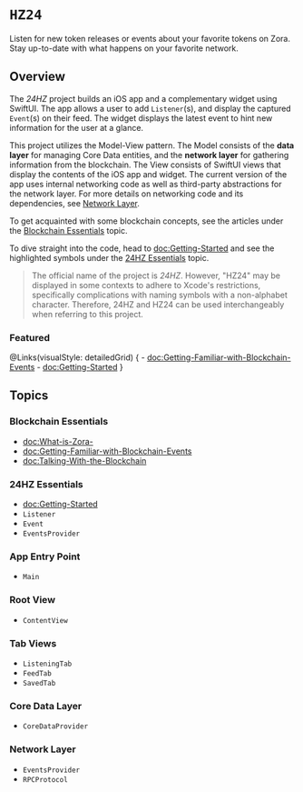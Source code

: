 # ``HZ24``

Listen for new token releases or events about your favorite tokens on Zora. Stay up-to-date with what happens on your favorite network.  

## Overview

The _24HZ_ project builds an iOS app and a complementary widget using SwiftUI. The app allows a user to add ``Listener``(s), and display the captured ``Event``(s) on their feed. The widget displays the latest event to hint new information for the user at a glance.

This project utilizes the Model-View pattern. The Model consists of the **data layer** for managing Core Data entities, and the **network layer** for gathering information from the blockchain. The View consists of SwiftUI views that display the contents of the iOS app and widget. The current version of the app uses internal networking code as well as third-party abstractions for the network layer. For more details on networking code and its dependencies, see [Network Layer](#network-layer).

To get acquainted with some blockchain concepts, see the articles under the [Blockchain Essentials](#blockchain-essentials) topic.

To dive straight into the code, head to <doc:Getting-Started> and see the highlighted symbols under the [24HZ Essentials](#24hz-essentials) topic.

> The official name of the project is _24HZ_. However, "HZ24" may be displayed in some contexts to adhere to Xcode's restrictions, specifically complications with naming symbols with a non-alphabet character. Therefore, 24HZ and HZ24 can be used interchangeably when referring to this project. 

### Featured

@Links(visualStyle: detailedGrid) {
    - <doc:Getting-Familiar-with-Blockchain-Events>
    - <doc:Getting-Started>
}

## Topics

### Blockchain Essentials

- <doc:What-is-Zora->
- <doc:Getting-Familiar-with-Blockchain-Events>
- <doc:Talking-With-the-Blockchain>

### 24HZ Essentials
- <doc:Getting-Started>
- ``Listener``
- ``Event``
- ``EventsProvider``

### App Entry Point

- ``Main``

### Root View

- ``ContentView``

### Tab Views

- ``ListeningTab``
- ``FeedTab``
- ``SavedTab``

### Core Data Layer

- ``CoreDataProvider``

### Network Layer

- ``EventsProvider``
- ``RPCProtocol``
